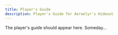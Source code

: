 ```yaml
---
title: Player's Guide
description: Player's Guide for Aeraelyr's Hideout
---
```


The player's guide should appear here. Someday...